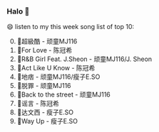 

### Halo 👋

😄 listen to my this week song list of top 10:

0. 🌈超級酷 - 顽童MJ116
1. 🌈For Love - 陈冠希
2. 🌈R&B Girl Feat. J.Sheon - 顽童MJ116/J. Sheon
3. 🌈Act Like U Know - 陈冠希
4. 🌈地痞 - 顽童MJ116/瘦子E.SO
5. 🌈脱罪 - 顽童MJ116
6. 🌈Back to the street - 顽童MJ116
7. 🌈谣言 - 陈冠希
8. 🌈达文西 - 瘦子E.SO
9. 🌈Way Up - 瘦子E.SO

